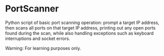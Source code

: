 # PortScanner
Python script of basic port scanning operation: prompt a target IP address, then scans all ports on that target IP address, printing out any open ports found during the scan, while also handling exceptions such as keyboard interruptions and socket errors.

Warning: For learning purposes only.
